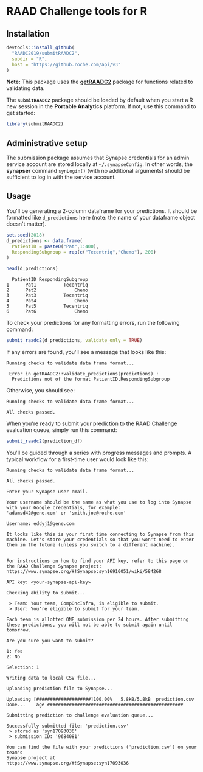 # RAAD Challenge tools for R

## Installation

```r
devtools::install_github(
  "RAADC2019/submitRAADC2", 
  subdir = "R",
  host = "https://github.roche.com/api/v3"
)
```

**Note:** This package uses the [**getRAADC2**](https://github.roche.com/RAADC2019/getRAADC2) package for functions related to validating data.

The **`submitRAADC2`** package should be loaded by default when you start a R new session in the **Portable Analytics** platform. If not, use this command to get started:
```r
library(submitRAADC2)
```

## Administrative setup

The submission package assumes that Synapse credentials for an admin service account are stored locally at `~/.synapseConfig`. In other words, the **synapser** command `synLogin()` (with no additional arguments) should be sufficient to log in with the service account.

## Usage

You'll be generating a 2-column dataframe for your predictions. It should be formatted like `d_predictions` here (note: the name of your dataframe object doesn't matter).
```r
set.seed(2018)
d_predictions <- data.frame(
  PatientID = paste0("Pat",1:400),
  RespondingSubgroup = rep(c("Tecentriq","Chemo"), 200)
)

head(d_predictions)
```

```
  PatientID RespondingSubgroup
1      Pat1          Tecentriq
2      Pat2              Chemo
3      Pat3          Tecentriq
4      Pat4              Chemo
5      Pat5          Tecentriq
6      Pat6              Chemo
```

To check your predictions for any formatting errors, run the following command:
```r
submit_raadc2(d_predictions, validate_only = TRUE)
```

If any errors are found, you'll see a message that looks like this:
```
Running checks to validate data frame format...

 Error in getRAADC2::validate_predictions(predictions) : 
  Predictions not of the format PatientID,RespondingSubgroup 
```

Otherwise, you should see:
```
Running checks to validate data frame format...

All checks passed.
```

When you're ready to submit your prediction to the RAAD Challenge evaluation queue, simply run this command:
```r
submit_raadc2(prediction_df)
```

You'll be guided through a series with progress messages and prompts. A typical workflow for a first-time user would look like this:

```
Running checks to validate data frame format...

All checks passed.

Enter your Synapse user email.

Your username should be the same as what you use to log into Synapse
with your Google credentials, for example:
'adamsd42@gene.com' or 'smith.joe@roche.com'

Username: eddyj1@gene.com

It looks like this is your first time connecting to Synapse from this
machine. Let's store your credentials so that you won't need to enter
them in the future (unless you switch to a different machine).


For instructions on how to find your API key, refer to this page on
the RAAD Challenge Synapse project:
https://www.synapse.org/#!Synapse:syn16910051/wiki/584268

API key: <your-synapse-api-key>

Checking ability to submit...

 > Team: Your team, CompOncInfra, is eligible to submit.
 > User: You're eligible to submit for your team.

Each team is allotted ONE submission per 24 hours. After submitting
these predictions, you will not be able to submit again until tomorrow.

Are you sure you want to submit? 

1: Yes
2: No

Selection: 1

Writing data to local CSV file...

Uploading prediction file to Synapse...

Uploading [####################]100.00%   5.8kB/5.8kB  prediction.csv Done...    age ##################################################

Submitting prediction to challenge evaluation queue...

Successfully submitted file: 'prediction.csv'
 > stored as 'syn17093036'
 > submission ID: '9684081'

You can find the file with your predictions ('prediction.csv') on your team's
Synapse project at
https://www.synapse.org/#!Synapse:syn17093036
```

